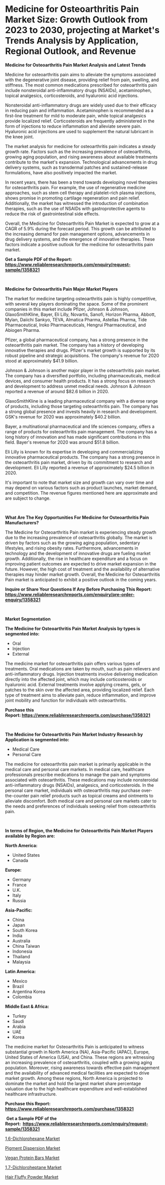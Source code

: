 <p><h1>Medicine for Osteoarthritis Pain Market Size: Growth Outlook from 2023 to 2030, projecting at Market's Trends Analysis by Application, Regional Outlook, and Revenue</h1></p><p><strong>Medicine for Osteoarthritis Pain Market Analysis and Latest Trends</strong></p>
<p><p>Medicine for osteoarthritis pain aims to alleviate the symptoms associated with the degenerative joint disease, providing relief from pain, swelling, and stiffness. The most common medications prescribed for osteoarthritis pain include nonsteroidal anti-inflammatory drugs (NSAIDs), acetaminophen, topical analgesics, corticosteroids, and hyaluronic acid injections.</p><p>Nonsteroidal anti-inflammatory drugs are widely used due to their efficacy in reducing pain and inflammation. Acetaminophen is recommended as a first-line treatment for mild to moderate pain, while topical analgesics provide localized relief. Corticosteroids are frequently administered in the form of injections to reduce inflammation and alleviate severe pain. Hyaluronic acid injections are used to supplement the natural lubricant in the knee joint.</p><p>The market analysis for medicine for osteoarthritis pain indicates a steady growth rate. Factors such as the increasing prevalence of osteoarthritis, growing aging population, and rising awareness about available treatments contribute to the market's expansion. Technological advancements in drug delivery systems, such as transdermal patches and sustained-release formulations, have also positively impacted the market.</p><p>In recent years, there has been a trend towards developing novel therapies for osteoarthritis pain. For example, the use of regenerative medicine approaches, such as stem cell therapy and platelet-rich plasma injections, shows promise in promoting cartilage regeneration and pain relief. Additionally, the market has witnessed the introduction of combination therapies, such as the use of NSAIDs with gastroprotective agents to reduce the risk of gastrointestinal side effects.</p><p>Overall, the Medicine for Osteoarthritis Pain Market is expected to grow at a CAGR of 5.9% during the forecast period. This growth can be attributed to the increasing demand for pain management options, advancements in drug delivery systems, and the emergence of innovative therapies. These factors indicate a positive outlook for the medicine for osteoarthritis pain market.</p></p>
<p><strong>Get a Sample PDF of the Report:&nbsp; <a href="https://www.reliableresearchreports.com/enquiry/request-sample/1358321">https://www.reliableresearchreports.com/enquiry/request-sample/1358321</a></strong></p>
<p>&nbsp;</p>
<p><strong>Medicine for Osteoarthritis Pain Major Market Players</strong></p>
<p><p>The market for medicine targeting osteoarthritis pain is highly competitive, with several key players dominating the space. Some of the prominent companies in this market include Pfizer, Johnson & Johnson, GlaxoSmithKline, Bayer, Eli Lilly, Novartis, Sanofi, Horizon Pharma, Abbott, Mylan, Daiichi Sankyo, TEVA, Almatica Pharma, Astellas Pharma, Tide Pharmaceutical, Iroko Pharmaceuticals, Hengrui Pharmaceutical, and Abiogen Pharma.</p><p>Pfizer, a global pharmaceutical company, has a strong presence in the osteoarthritis pain market. The company has a history of developing innovative therapies and drugs. Pfizer's market growth is supported by its robust pipeline and strategic acquisitions. The company's revenue for 2020 stood at approximately $41.9 billion.</p><p>Johnson & Johnson is another major player in the osteoarthritis pain market. The company has a diversified portfolio, including pharmaceuticals, medical devices, and consumer health products. It has a strong focus on research and development to address unmet medical needs. Johnson & Johnson reported a revenue of around $82.6 billion in 2020.</p><p>GlaxoSmithKline is a leading pharmaceutical company with a diverse range of products, including those targeting osteoarthritis pain. The company has a strong global presence and invests heavily in research and development. GSK's revenue for 2020 was approximately $40.2 billion.</p><p>Bayer, a multinational pharmaceutical and life sciences company, offers a range of products for osteoarthritis pain management. The company has a long history of innovation and has made significant contributions in this field. Bayer's revenue for 2020 was around $51.8 billion.</p><p>Eli Lilly is known for its expertise in developing and commercializing innovative pharmaceutical products. The company has a strong presence in the osteoarthritis pain market, driven by its commitment to research and development. Eli Lilly reported a revenue of approximately $24.5 billion in 2020.</p><p>It's important to note that market size and growth can vary over time and may depend on various factors such as product launches, market demand, and competition. The revenue figures mentioned here are approximate and are subject to change.</p></p>
<p>&nbsp;</p>
<p><strong>What Are The Key Opportunities For Medicine for Osteoarthritis Pain Manufacturers?</strong></p>
<p><p>The Medicine for Osteoarthritis Pain market is experiencing steady growth due to the increasing prevalence of osteoarthritis globally. The market is driven by factors such as the growing aging population, sedentary lifestyles, and rising obesity rates. Furthermore, advancements in technology and the development of innovative drugs are fueling market growth. Additionally, the rise in healthcare expenditure and a focus on improving patient outcomes are expected to drive market expansion in the future. However, the high cost of treatment and the availability of alternative therapies may hinder market growth. Overall, the Medicine for Osteoarthritis Pain market is anticipated to exhibit a positive outlook in the coming years.</p></p>
<p><strong>Inquire or Share Your Questions If Any Before Purchasing This Report: <a href="https://www.reliableresearchreports.com/enquiry/pre-order-enquiry/1358321">https://www.reliableresearchreports.com/enquiry/pre-order-enquiry/1358321</a></strong></p>
<p>&nbsp;</p>
<p><strong>Market Segmentation</strong></p>
<p><strong>The Medicine for Osteoarthritis Pain Market Analysis by types is segmented into:</strong></p>
<p><ul><li>Oral</li><li>Injection</li><li>External</li></ul></p>
<p><p>The medicine market for osteoarthritis pain offers various types of treatments. Oral medications are taken by mouth, such as pain relievers and anti-inflammatory drugs. Injection treatments involve delivering medication directly into the affected joint, which may include corticosteroids or hyaluronic acid. External treatments involve applying creams, gels, or patches to the skin over the affected area, providing localized relief. Each type of treatment aims to alleviate pain, reduce inflammation, and improve joint mobility and function for individuals with osteoarthritis.</p></p>
<p><strong>Purchase this Report:&nbsp;<a href="https://www.reliableresearchreports.com/purchase/1358321">https://www.reliableresearchreports.com/purchase/1358321</a></strong></p>
<p>&nbsp;</p>
<p><strong>The Medicine for Osteoarthritis Pain Market Industry Research by Application is segmented into:</strong></p>
<p><ul><li>Medical Care</li><li>Personal Care</li></ul></p>
<p><p>The medicine for osteoarthritis pain market is primarily applicable in the medical care and personal care markets. In medical care, healthcare professionals prescribe medications to manage the pain and symptoms associated with osteoarthritis. These medications may include nonsteroidal anti-inflammatory drugs (NSAIDs), analgesics, and corticosteroids. In the personal care market, individuals with osteoarthritis may purchase over-the-counter pain relief products such as topical creams and ointments to alleviate discomfort. Both medical care and personal care markets cater to the needs and preferences of individuals seeking relief from osteoarthritis pain.</p></p>
<p>&nbsp;</p>
<p><strong>In terms of Region, the Medicine for Osteoarthritis Pain Market Players available by Region are:</strong></p>
<p>
    <p> <strong> North America: </strong>
        <ul>
            <li>United States</li>
            <li>Canada</li>
        </ul>
        </p> 
    <p> <strong> Europe: </strong>
        <ul>
            <li>Germany</li>
            <li>France</li>
            <li>U.K.</li>
            <li>Italy</li>
            <li>Russia</li>
        </ul>
        </p> 
    <p> <strong> Asia-Pacific: </strong>
        <ul>
            <li>China</li>
            <li>Japan</li>
            <li>South Korea</li>
            <li>India</li>
            <li>Australia</li>
            <li>China Taiwan</li>
            <li>Indonesia</li>
            <li>Thailand</li>
            <li>Malaysia</li>
        </ul>
        </p> 
    <p> <strong> Latin America: </strong>
        <ul>
            <li>Mexico</li>
            <li>Brazil</li>
            <li>Argentina Korea</li>
            <li>Colombia</li>
        </ul>
        </p> 
    <p> <strong> Middle East & Africa: </strong>
        <ul>
            <li>Turkey</li>
            <li>Saudi</li>
            <li>Arabia</li>
            <li>UAE</li>
            <li>Korea</li>
        </ul>
    </p>
    </p>
<p><p>The medicine market for Osteoarthritis Pain is anticipated to witness substantial growth in North America (NA), Asia-Pacific (APAC), Europe, United States of America (USA), and China. These regions are witnessing an increasing prevalence of osteoarthritis, coupled with a growing aging population. Moreover, rising awareness towards effective pain management and the availability of advanced medical facilities are expected to drive market growth. Among these regions, North America is projected to dominate the market and hold the largest market share percentage valuation due to the high healthcare expenditure and well-established healthcare infrastructure.</p></p>
<p><strong>Purchase this Report: <a href="https://www.reliableresearchreports.com/purchase/1358321">https://www.reliableresearchreports.com/purchase/1358321</a></strong></p>
<p>&nbsp;<strong>Get a Sample PDF of the Report:&nbsp;&nbsp;<a href="https://www.reliableresearchreports.com/enquiry/request-sample/1358321">https://www.reliableresearchreports.com/enquiry/request-sample/1358321</a></strong></p>
<p><strong></strong></p>
<p><p><a href="https://github.com/Chiragrp23/Market-Research-Report-List-1/blob/main/16-dichlorohexane-market.md">1,6-Dichlorohexane Market</a></p><p><a href="https://medium.com/@candicekoss1946/pigment-dispersion-market-size-growth-forecast-2023-2030-781b91ceeecf">Pigment Dispersion Market</a></p><p><a href="https://www.linkedin.com/pulse/vegan-protein-bars-market-size-growth-forecast-from-2023-x6yse/">Vegan Protein Bars Market</a></p><p><a href="https://github.com/Chiragrp24/Market-Research-Report-List-1/blob/main/17-dichloroheptane-market.md">1,7-Dichloroheptane Market</a></p><p><a href="https://medium.com/@helalkhan4512/hair-fluffy-powder-market-size-growth-forecast-2023-2030-9d24ffb9ea4f">Hair Fluffy Powder Market</a></p></p>